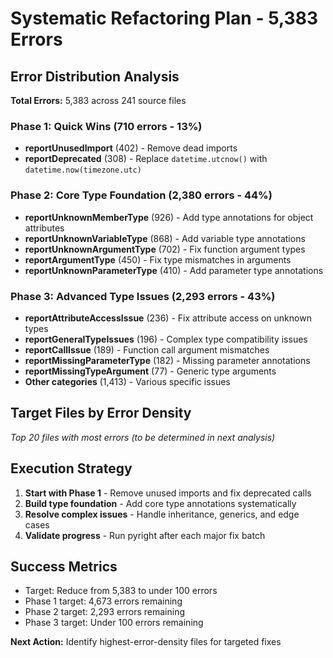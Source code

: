 # Systematic Refactoring Plan - 5,383 Errors

## Error Distribution Analysis
**Total Errors:** 5,383 across 241 source files

### Phase 1: Quick Wins (710 errors - 13%)
- **reportUnusedImport** (402) - Remove dead imports
- **reportDeprecated** (308) - Replace `datetime.utcnow()` with `datetime.now(timezone.utc)`

### Phase 2: Core Type Foundation (2,380 errors - 44%)
- **reportUnknownMemberType** (926) - Add type annotations for object attributes
- **reportUnknownVariableType** (868) - Add variable type annotations
- **reportUnknownArgumentType** (702) - Fix function argument types
- **reportArgumentType** (450) - Fix type mismatches in arguments
- **reportUnknownParameterType** (410) - Add parameter type annotations

### Phase 3: Advanced Type Issues (2,293 errors - 43%)
- **reportAttributeAccessIssue** (236) - Fix attribute access on unknown types
- **reportGeneralTypeIssues** (196) - Complex type compatibility issues
- **reportCallIssue** (189) - Function call argument mismatches
- **reportMissingParameterType** (182) - Missing parameter annotations
- **reportMissingTypeArgument** (77) - Generic type arguments
- **Other categories** (1,413) - Various specific issues

## Target Files by Error Density
*Top 20 files with most errors (to be determined in next analysis)*

## Execution Strategy
1. **Start with Phase 1** - Remove unused imports and fix deprecated calls
2. **Build type foundation** - Add core type annotations systematically
3. **Resolve complex issues** - Handle inheritance, generics, and edge cases
4. **Validate progress** - Run pyright after each major fix batch

## Success Metrics
- Target: Reduce from 5,383 to under 100 errors
- Phase 1 target: 4,673 errors remaining
- Phase 2 target: 2,293 errors remaining
- Phase 3 target: Under 100 errors remaining

**Next Action:** Identify highest-error-density files for targeted fixes
